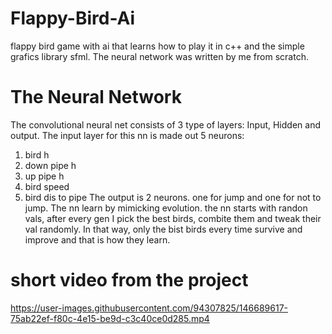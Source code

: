 # Flappy-Bird-Ai
flappy bird game with ai that learns how to play it in c++ and the simple grafics library sfml.
The neural network was written by me from scratch.

# The Neural Network
The convolutional neural net consists of 3 type of layers: Input, Hidden and output. 
The input layer for this nn is made out 5 neurons:
1. bird h
2. down pipe h
3. up pipe h
4. bird speed
5. bird dis to pipe
The output is 2 neurons. one for jump and one for not to jump.
The nn learn by mimicking evolution.
the nn starts with randon vals, after every gen I pick the best birds, combite them and tweak their val randomly.
In that way, only the bist birds every time survive and improve and that is how they learn.

# short video from the project



https://user-images.githubusercontent.com/94307825/146689617-75ab22ef-f80c-4e15-be9d-c3c40ce0d285.mp4

